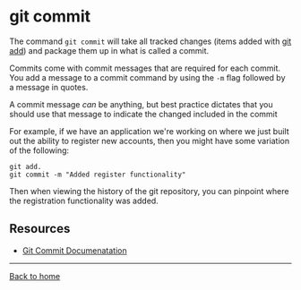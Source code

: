 # git commit

The command `git commit` will take all tracked changes (items added with [git add](./Add.md)) and package them up in what is called a commit.

Commits come with commit messages that are required for each commit. You add a message to a commit command by using the `-m` flag followed by a message in quotes.

A commit message _can_ be anything, but best practice dictates that you should use that message to indicate the changed included in the commit

For example, if we have an application we're working on where we just built out the ability to register new accounts, then you might have some variation of the following:
```
git add.
git commit -m "Added register functionality"
```

Then when viewing the history of the git repository, you can pinpoint where the registration functionality was added.

## Resources
- [Git Commit Documenatation](https://git-scm.com/docs/git-commit)
---
[Back to home](../README.md)